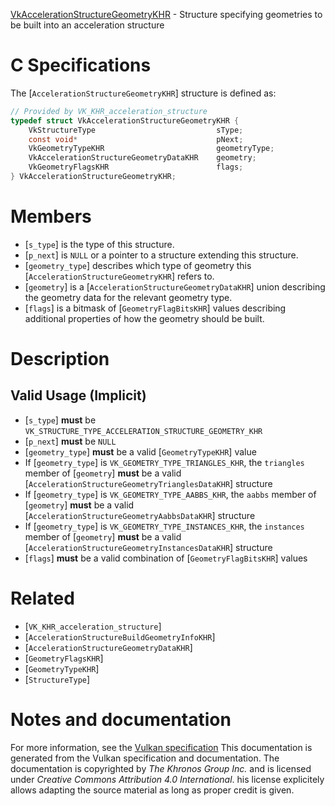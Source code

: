 [VkAccelerationStructureGeometryKHR](https://www.khronos.org/registry/vulkan/specs/1.3-extensions/man/html/VkAccelerationStructureGeometryKHR.html) - Structure specifying geometries to be built into an acceleration structure

# C Specifications
The [`AccelerationStructureGeometryKHR`] structure is defined as:
```c
// Provided by VK_KHR_acceleration_structure
typedef struct VkAccelerationStructureGeometryKHR {
    VkStructureType                           sType;
    const void*                               pNext;
    VkGeometryTypeKHR                         geometryType;
    VkAccelerationStructureGeometryDataKHR    geometry;
    VkGeometryFlagsKHR                        flags;
} VkAccelerationStructureGeometryKHR;
```

# Members
- [`s_type`] is the type of this structure.
- [`p_next`] is `NULL` or a pointer to a structure extending this structure.
- [`geometry_type`] describes which type of geometry this [`AccelerationStructureGeometryKHR`] refers to.
- [`geometry`] is a [`AccelerationStructureGeometryDataKHR`] union describing the geometry data for the relevant geometry type.
- [`flags`] is a bitmask of [`GeometryFlagBitsKHR`] values describing additional properties of how the geometry should be built.

# Description
## Valid Usage (Implicit)
-  [`s_type`] **must**  be `VK_STRUCTURE_TYPE_ACCELERATION_STRUCTURE_GEOMETRY_KHR`
-  [`p_next`] **must**  be `NULL`
-  [`geometry_type`] **must**  be a valid [`GeometryTypeKHR`] value
-    If [`geometry_type`] is `VK_GEOMETRY_TYPE_TRIANGLES_KHR`, the `triangles` member of [`geometry`] **must**  be a valid [`AccelerationStructureGeometryTrianglesDataKHR`] structure
-    If [`geometry_type`] is `VK_GEOMETRY_TYPE_AABBS_KHR`, the `aabbs` member of [`geometry`] **must**  be a valid [`AccelerationStructureGeometryAabbsDataKHR`] structure
-    If [`geometry_type`] is `VK_GEOMETRY_TYPE_INSTANCES_KHR`, the `instances` member of [`geometry`] **must**  be a valid [`AccelerationStructureGeometryInstancesDataKHR`] structure
-  [`flags`] **must**  be a valid combination of [`GeometryFlagBitsKHR`] values

# Related
- [`VK_KHR_acceleration_structure`]
- [`AccelerationStructureBuildGeometryInfoKHR`]
- [`AccelerationStructureGeometryDataKHR`]
- [`GeometryFlagsKHR`]
- [`GeometryTypeKHR`]
- [`StructureType`]

# Notes and documentation
For more information, see the [Vulkan specification](https://www.khronos.org/registry/vulkan/specs/1.3-extensions/html/vkspec.html)
This documentation is generated from the Vulkan specification and documentation.
The documentation is copyrighted by *The Khronos Group Inc.* and is licensed under *Creative Commons Attribution 4.0 International*.
his license explicitely allows adapting the source material as long as proper credit is given.
        
